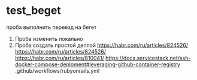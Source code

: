 # test_beget
проба выполнить переезд на бегет
1. Проба изменить локально
2. Проба создать простой деплой https://habr.com/ru/articles/824526/  https://habr.com/ru/articles/824526/ https://habr.com/ru/articles/810041/ https://docs.servicestack.net/ssh-docker-compose-deploment#leveraging-github-container-registry .github/workflows/rubyonrails.yml